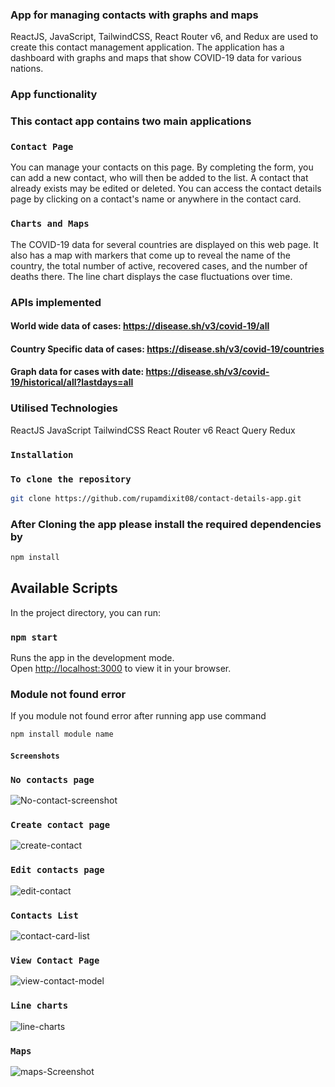 ### App for managing contacts with graphs and maps
ReactJS, JavaScript, TailwindCSS, React Router v6, and Redux are used to create this contact management application. The application has a dashboard with graphs and maps that show COVID-19 data for various nations.
### App functionality
### This contact app contains two main applications

### `Contact Page`

You can manage your contacts on this page. By completing the form, you can add a new contact, who will then be added to the list. A contact that already exists may be edited or deleted. You can access the contact details page by clicking on a contact's name or anywhere in the contact card.

### `Charts and Maps`

The COVID-19 data for several countries are displayed on this web page. It also has a map with markers that come up to reveal the name of the country, the total number of active, recovered cases, and the number of deaths there. The line chart displays the case fluctuations over time.
### APIs implemented
 #### World wide data of cases: https://disease.sh/v3/covid-19/all
 #### Country Specific data of cases: https://disease.sh/v3/covid-19/countries
 #### Graph data for cases with date: https://disease.sh/v3/covid-19/historical/all?lastdays=all

### Utilised Technologies
ReactJS
JavaScript
TailwindCSS
React Router v6
React Query
Redux

### `Installation`


### `To clone the repository`

```bash
git clone https://github.com/rupamdixit08/contact-details-app.git
```

### After Cloning the app please install the required dependencies by

```bash
npm install
```
## Available Scripts

In the project directory, you can run:

### `npm start`

Runs the app in the development mode.\
Open [http://localhost:3000](http://localhost:3000) to view it in your browser.

### Module not found error
If you module not found error after running app use command 
```bash
npm install module name
```
#### `Screenshots`
### `No contacts page`

![No-contact-screenshot](https://github.com/rupamdixit08/contact-details-app/assets/90315216/d0ff999f-d046-407f-96b9-b7f76d0244c2)
### `Create contact page`
![create-contact](https://github.com/rupamdixit08/contact-details-app/assets/90315216/3f7e9e1f-6d1b-4838-b9bb-4c2287d265b1)

### `Edit contacts page`
![edit-contact](https://github.com/rupamdixit08/contact-details-app/assets/90315216/2a849909-a572-4d48-968d-99105d9f2952)

### ` Contacts List `
![contact-card-list](https://github.com/rupamdixit08/contact-details-app/assets/90315216/444be120-eda8-4523-8752-b6f08626c3c7)

### ` View Contact Page `
![view-contact-model](https://github.com/rupamdixit08/contact-details-app/assets/90315216/d31dcc87-8d0c-4978-8979-3a96decf971b)

### `Line charts`
![line-charts](https://github.com/rupamdixit08/contact-details-app/assets/90315216/ca97c149-9056-472b-a1a4-b598eb26f3fe)

### `Maps`
![maps-Screenshot](https://github.com/rupamdixit08/contact-details-app/assets/90315216/d7221595-57b4-49c3-87c8-6451624bd5c5)

